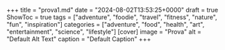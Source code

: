 +++
title = "prova1.md"
date = "2024-08-02T13:53:25+0000"
draft = true
ShowToc = true
tags = ["adventure", "foodie", "travel", "fitness", "nature", "fun", "inspiration"]
categories = ["adventure", "food", "health", "art", "entertainment", "science", "lifestyle"]
[cover]
    image = "Prova"
    alt = "Default Alt Text"
    caption = "Default Caption"
+++
